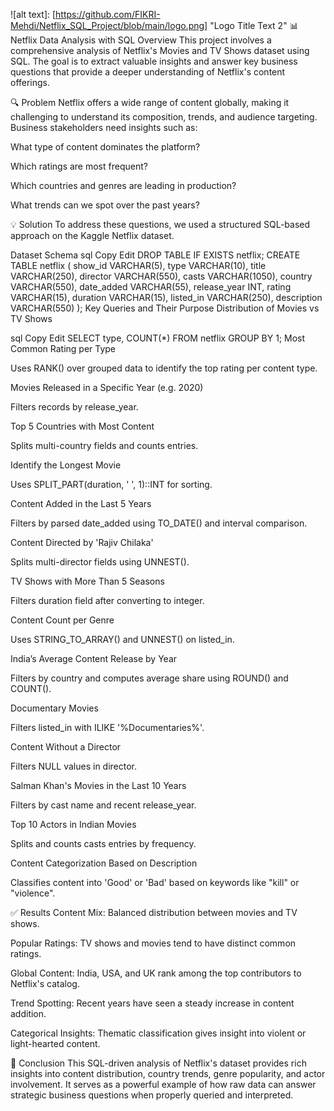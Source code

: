 ![alt text]: [https://github.com/FIKRI-Mehdi/Netflix_SQL_Project/blob/main/logo.png] "Logo Title Text 2"
📊 Netflix Data Analysis with SQL
Overview
This project involves a comprehensive analysis of Netflix's Movies and TV Shows dataset using SQL. The goal is to extract valuable insights and answer key business questions that provide a deeper understanding of Netflix's content offerings.

🔍 Problem
Netflix offers a wide range of content globally, making it challenging to understand its composition, trends, and audience targeting. Business stakeholders need insights such as:

What type of content dominates the platform?

Which ratings are most frequent?

Which countries and genres are leading in production?

What trends can we spot over the past years?

💡 Solution
To address these questions, we used a structured SQL-based approach on the Kaggle Netflix dataset.

Dataset Schema
sql
Copy
Edit
DROP TABLE IF EXISTS netflix;
CREATE TABLE netflix (
    show_id      VARCHAR(5),
    type         VARCHAR(10),
    title        VARCHAR(250),
    director     VARCHAR(550),
    casts        VARCHAR(1050),
    country      VARCHAR(550),
    date_added   VARCHAR(55),
    release_year INT,
    rating       VARCHAR(15),
    duration     VARCHAR(15),
    listed_in    VARCHAR(250),
    description  VARCHAR(550)
);
Key Queries and Their Purpose
Distribution of Movies vs TV Shows

sql
Copy
Edit
SELECT type, COUNT(*) FROM netflix GROUP BY 1;
Most Common Rating per Type

Uses RANK() over grouped data to identify the top rating per content type.

Movies Released in a Specific Year (e.g. 2020)

Filters records by release_year.

Top 5 Countries with Most Content

Splits multi-country fields and counts entries.

Identify the Longest Movie

Uses SPLIT_PART(duration, ' ', 1)::INT for sorting.

Content Added in the Last 5 Years

Filters by parsed date_added using TO_DATE() and interval comparison.

Content Directed by 'Rajiv Chilaka'

Splits multi-director fields using UNNEST().

TV Shows with More Than 5 Seasons

Filters duration field after converting to integer.

Content Count per Genre

Uses STRING_TO_ARRAY() and UNNEST() on listed_in.

India’s Average Content Release by Year

Filters by country and computes average share using ROUND() and COUNT().

Documentary Movies

Filters listed_in with ILIKE '%Documentaries%'.

Content Without a Director

Filters NULL values in director.

Salman Khan's Movies in the Last 10 Years

Filters by cast name and recent release_year.

Top 10 Actors in Indian Movies

Splits and counts casts entries by frequency.

Content Categorization Based on Description

Classifies content into 'Good' or 'Bad' based on keywords like "kill" or "violence".

✅ Results
Content Mix: Balanced distribution between movies and TV shows.

Popular Ratings: TV shows and movies tend to have distinct common ratings.

Global Content: India, USA, and UK rank among the top contributors to Netflix's catalog.

Trend Spotting: Recent years have seen a steady increase in content addition.

Categorical Insights: Thematic classification gives insight into violent or light-hearted content.

📌 Conclusion
This SQL-driven analysis of Netflix's dataset provides rich insights into content distribution, country trends, genre popularity, and actor involvement. It serves as a powerful example of how raw data can answer strategic business questions when properly queried and interpreted.

